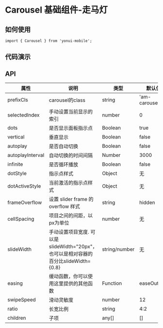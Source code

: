 # Carousel 基础组件-走马灯
## 如何使用

```
import { Carousel } from 'yonui-mobile';

```

## 代码演示


## API

属性 | 说明 | 类型 | 默认值 | 必选
----|-----|------|------|------
prefixCls | carousel的class | string | 'am-carousel' | false
selectedIndex | 手动设置当前显示的索引 | number | 0 | false
dots | 是否显示面板指示点 | Boolean | true | false
vertical | 垂直显示 | Boolean | false | false
autoplay | 是否自动切换 | Boolean | false | false
autoplayInterval | 自动切换的时间间隔 | Number | 3000 | false
infinite | 是否循环播放 | Boolean | false | false
dotStyle | 指示点样式 | Object | 无 | false
dotActiveStyle | 当前激活的指示点样式 | Object | 无 | false
frameOverflow | 设置 slider frame 的 overflow 样式 | string | hidden | false
cellSpacing | 项目之间的间距，以px为单位 | number | 无 | false
slideWidth | 手动设置项目宽度. 可以是slideWidth="20px"，也可以是相对容器的百分比slideWidth={0.8} | string/number | 无 | false
easing | 缓动函数，你可以使用这里提供的其他函数 | Function | easeOutCirc | false
swipeSpeed | 滑动灵敏度 | number | 12 | false
ratio | 长宽比例 | string | 4:2 | false
children | 子项 | any[] | [] | false
